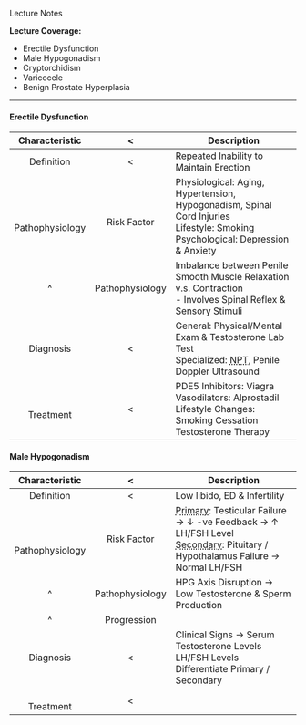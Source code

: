 Lecture Notes

**Lecture Coverage:**
- Erectile Dysfunction
- Male Hypogonadism
- Cryptorchidism
- Varicocele
- Benign Prostate Hyperplasia

---
#### **Erectile Dysfunction**

|     Characteristic      |        <        | Description                                                                                                                                           |
| :---------------------: | :-------------: | ----------------------------------------------------------------------------------------------------------------------------------------------------- |
|       Definition        |        <        | Repeated Inability to Maintain Erection                                                                                                               |
| <br><br>Pathophysiology | <br>Risk Factor | Physiological: Aging, Hypertension, Hypogonadism, Spinal Cord Injuries<br>Lifestyle: Smoking<br>Psychological: Depression & Anxiety                   |
|            ^            | Pathophysiology | Imbalance between Penile Smooth Muscle Relaxation v.s. Contraction<br>- Involves Spinal Reflex & Sensory Stimuli                                      |
|        Diagnosis        |        <        | General: Physical/Mental Exam & Testosterone Lab Test<br>Specialized: <abbr Title="Nocturnal Penile Tumescence">NPT</abbr>, Penile Doppler Ultrasound |
|      <br>Treatment      |        <        | PDE5 Inhibitors: Viagra<br>Vasodilators: Alprostadil<br>Lifestyle Changes: Smoking Cessation<br>Testosterone Therapy                                  |


#### **Male Hypogonadism**

|     Characteristic      |        <        | Description                                                                                                                                                                                               |
| :---------------------: | :-------------: | --------------------------------------------------------------------------------------------------------------------------------------------------------------------------------------------------------- |
|       Definition        |        <        | Low libido, ED & Infertility                                                                                                                                                                              |
| <br><br>Pathophysiology |   Risk Factor   | <abbr Title="Hypergonadotropic">Primary</abbr>: Testicular Failure → ↓ -ve Feedback → ↑ LH/FSH Level<br><abbr Title="Hypogonadotropic">Secondary</abbr>: Pituitary / Hypothalamus Failure → Normal LH/FSH |
|            ^            | Pathophysiology | HPG Axis Disruption → Low Testosterone & Sperm Production                                                                                                                                                 |
|            ^            |   Progression   |                                                                                                                                                                                                           |
|        Diagnosis        |        <        | Clinical Signs → Serum Testosterone Levels<br>LH/FSH Levels Differentiate Primary / Secondary                                                                                                             |
|      <br>Treatment      |        <        |                                                                                                                                                                                                           |